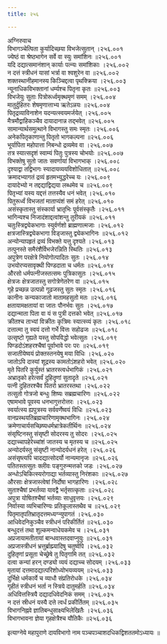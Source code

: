 ```yaml
---
title: २५६

---
```

अग्निरुवाच  
विभागञ्चेत्पिता कुर्यादिच्छया विभजेत्सुतान् ।२५६.००१  
ज्येष्ठं वा श्रेष्ठभागेन सर्वे वा स्युः समांशिनः ॥२५६.००१  
यदि दद्यात्समानंशान् कार्याः पत्न्यः समांशिकाः ।२५६.००२  
न दत्तं स्त्रीधनं यासां भर्त्रा वा श्वशुरेन वा ॥२५६.००२  
शक्तस्थानीहमानस्य किञ्चिद्दत्वा पृथक्क्रिया ।२५६.००३  
न्यूनाधिकविभक्तानां धर्म्यश्च पितृना कृतः ॥२५६.००३  
विभजेयुः सुताः पित्रोरूर्ध्वमृक्थमृणं समम् ।२५६.००४  
मातुर्दुहितरः शेषमृणात्ताभ्य ऋतेऽन्नयः ॥२५६.००४  
पितृद्रव्याविनाशेन यदन्यत्स्वयमर्जयेत् ।२५६.००५  
मैत्रमौद्वाहिकञ्चैव दायादानान्न तद्भवेत् ॥२५६.००५  
सामान्यार्थसमुत्थाने विभागस्तु समः स्मृतः ।२५६.००६  
अनेकपितृकाणान्तु पितृतो भागकल्पना ॥२५६.००६  
भूर्यापिता महोपात्ता निबन्धो द्रव्यमेव वा ।२५६.००७  
तत्र स्यात्सदृशं स्वाम्यं पितुः पुत्रस्य चोभयोः ॥२५६.००७  
विभक्तेषु सुतो जातः सवर्णायां विभागभाक् ।२५६.००८  
दृश्याद्वा तद्विभागः स्यादायव्ययविशोधितात् ॥२५६.००८  
क्रमादभ्यागतं द्रव्यं हृतमभ्युद्धरेच्च यः ।२५६.००९  
दायादेभ्यो न तद्दद्याद्विद्यया लब्धमेव च ॥२५६.००९  
पितृभ्यां यस्य यद्दत्तं तत्तस्यैव धनं भवेत् ।२५६.०१०  
पितुरूर्ध्वं विभजतां माताप्यंशं समं हरेत् ॥२५६.०१०  
असंस्कृतास्तु संस्कार्या भ्रातृभिः पूर्वसंस्कृतैः ।२५६.०११  
भागिन्यश्च निजादंशाद्दत्वांशन्तु तुरीयकं ॥२५६.०११  
चतुःस्त्रिद्व्येकभागाः स्युर्वर्णशो ब्राह्मणात्मजाः ।२५६.०१२  
क्षत्रजास्त्रिद्व्येकभागा विड्जास्तु द्व्येकभागिनः ॥२५६.०१२  
अन्योन्यापहृतं द्रव्यं विभक्ते यत्तु दृश्यते ।२५६.०१३  
तत्पुनस्ते समैरंशैर्विभजेरन्निति स्थितिः ॥२५६.०१३  
अपुत्रेण परक्षेत्रे नियोगोत्पादितः सुतः ।२५६.०१४  
उभयोरप्यसावृक्थी पिण्डदाता च धर्मतः ॥२५६.०१४  
औरसो धर्मपत्नीजस्तत्समः पुत्रिकासुतः ।२५६.०१५  
क्षेत्रजः क्षेत्रजातस्तु सगोत्रेणेतरेण वा ॥२५६.०१५  
गृहे प्रच्छन्न उत्पन्नो गूढजस्तु सुतः स्मृतः ।२५६.०१६  
कानीनः कन्यकाजातो मातामहसुतो मतः ॥२५६.०१६  
क्षतायामक्षतायां वा जातः पौनर्भवः सुतः ।२५६.०१७  
दद्यान्माता पिता वा यं स पुत्री दत्तको भवेत् ॥२५६.०१७  
क्रीतश्च ताभ्यां विक्रीतः कृत्रिमः स्यात्स्व्यं कृतः ।२५६.०१८  
दत्तात्मा तु स्वयं दत्तो गर्भे वित्तः सहोढजः ॥२५६.०१८  
उत्सृष्टो गृह्यते यस्तु सोपविद्धो भवेत्सुतः ।२५६.०१९  
पिण्डदोऽंशहरश्चैषां पूर्वाभावे परः परः ॥२५६.०१९  
सजातीयेष्वयं प्रोक्तस्तनयेषु मया विधिः ।२५६.०२०  
जातोऽपि दास्यां शूद्रस्य कामतोऽंशहरो भवेत् ॥२५६.०२०  
मृते पितरि कुर्युस्तं भ्रातरस्त्वर्धभागिकं ।२५६.०२१  
अभ्रातृको हरेत्सर्वं दुहितॄणां सुतादृते ॥२५६.०२१  
पत्नी दुहितरश्चैव पितरो भ्रातरस्तथा ।२५६.०२२  
तत्सुतो गोत्रजो बन्धुः शिष्यः सब्रह्मचारिणः ॥२५६.०२२  
एषामभावे पूवस्य धनभागुत्तरोत्तरः ।२५६.०२३  
स्वर्यात्स्य ह्यपुत्रस्य सर्ववर्णेष्वयं विधिः ॥२५६.०२३  
वानप्रस्थयतिब्रह्मचारिणामृक्थभागिनः ।२५६.०२४  
क्रमेणाचार्यसच्छिष्यधर्मभ्रात्रेकतीर्थिनः ॥२५६.०२४  
संसृष्टिनस्तु संसृष्टी सोदरस्य तु सोदरः ।२५६.०२५  
दद्याच्चापहेरेच्चांशं जातस्य च मृतस्य च ॥२५६.०२५  
अन्योदर्यस्तु संसृष्टी नान्योदर्यधनं हरेत् ।२५६.०२६  
असंसृष्त्यपि चादद्यात्सोदर्यो नान्यमानृजः ॥२५६.०२६  
पतितस्तत्सुतः क्लीवः पङ्गुरुन्मत्तको जडः ।२५६.०२७  
अन्धोऽचिकित्स्यरोगाद्या भर्तव्यास्तु निरंशकाः ॥२५६.०२७  
औरसाः क्षेत्रजास्त्वेषां निर्दोषा भागहारिणः ।२५६.०२८  
सुताश्चैषां प्रभर्तव्या यावद्वै भर्तृसात्कृताः ॥२५६.०२८  
अपुत्रा योषितश्चैषां भर्तव्याः साधुवृत्तयः ।२५६.०२९  
निर्वास्या व्यभिचारिण्यः प्रतिकूलास्तथैव च ॥२५६.०२९  
पितृमातृपतिभ्रातृदत्तमध्यग्न्युपागतं ।२५६.०३०  
आधिवेदनिकुञ्चैव स्त्रीधनं परिकीर्तितं ॥२५६.०३०  
बन्धुदत्तं तथा शुल्कमन्वाधेयकमेव च ।२५६.०३१  
अप्रजायामतीतायां बान्धवास्तदवाप्नुयुः ॥२५६.०३१  
अप्रजास्त्रीधनं भ्रत्तुर्ब्राह्म्यादिषु चतुर्ष्वपि ।२५६.०३२  
दुहितृणां प्रसूता चेच्छ्रेषे तु पितृगामि तत् ॥२५६.०३२  
दत्वा कन्यां हरन् दण्ड्यो व्ययं दद्याच्च सोदयम् ।२५६.०३३  
मृतायां दत्तमादद्यात्परिशोध्योभयव्ययम् ॥२५६.०३३  
दुर्भिक्षे धर्मकार्ये च व्याधौ संप्रतिरोधके ।२५६.०३४  
गृहीतं स्त्रीधनं भर्ता न स्त्रिये दातुमर्हति ॥२५६.०३४  
अधिवित्तस्त्रियै दद्यादधिवेदनिकं समम् ।२५६.०३५  
न दत्तं स्रीधनं यस्यै दत्ते त्वर्धं प्रकीर्तितम् ॥२५६.०३५  
विभागनिह्नवे ज्ञातिबन्धुसाक्ष्यभिलेखितैः ।२५६.०३६  
विभागभावना ज्ञेया गृहक्षेत्रैश्च यौतिकैः ॥२५६.०३६  
  
इत्याग्नेये महापुराणे दायविभागो नाम पञ्चपञ्चाशदधिकद्विशततमोऽध्यायः ॥